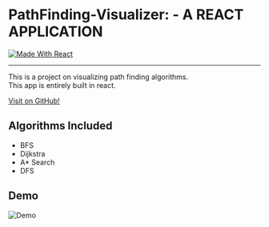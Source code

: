 # PathFinding-Visualizer: - A REACT APPLICATION
 [![Made With React](https://img.shields.io/badge/made%20with-react-61DAFB)](https://img.shields.io/badge/npm-6.13.7-blueviolet) 

---------------
This is a project on visualizing path finding algorithms.  
This app is entirely built in react.

[Visit on GitHub!](https://urnot-meng.github.io/pathfinding-visualizer/ "Pathfinding Visualizer")


## Algorithms Included

- BFS
- Dijkstra
- A* Search
- DFS

## Demo 

![Demo](src/PathfindingVisualizer/instruct.gif)
